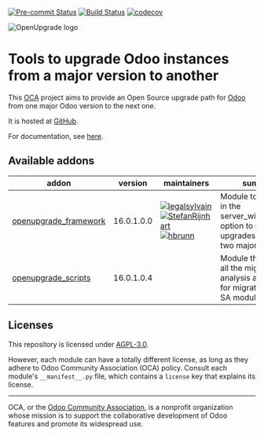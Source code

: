 [![Pre-commit Status](https://github.com/OCA/OpenUpgrade/actions/workflows/pre-commit.yml/badge.svg?branch=16.0)](https://github.com/OCA/OpenUpgrade/actions/workflows/pre-commit.yml?query=branch%3A16.0)
[![Build Status](https://github.com/OCA/OpenUpgrade/actions/workflows/test.yml/badge.svg?branch=16.0)](https://github.com/OCA/OpenUpgrade/actions/workflows/test.yml?query=branch%3A16.0)
[![codecov](https://codecov.io/gh/OCA/OpenUpgrade/branch/16.0/graph/badge.svg)](https://codecov.io/gh/OCA/openupgrade)


<!-- /!\ do not modify above this line -->

![OpenUpgrade logo](https://oca.github.io/OpenUpgrade/_images/OpenUpgrade.png)

# Tools to upgrade Odoo instances from a major version to another

This <a href="https://odoo-community.org">OCA</a> project aims to provide an
Open Source upgrade path for <a href="https://github.com/odoo/odoo">Odoo</a> from one
major Odoo version to the next one.

It is hosted at <a href="https://github.com/oca/openupgrade">GitHub</a>.

For documentation, see <a href="https://oca.github.io/OpenUpgrade">here</a>.

<!-- /!\ do not modify below this line -->

<!-- prettier-ignore-start -->

[//]: # (addons)

Available addons
----------------
addon | version | maintainers | summary
--- | --- | --- | ---
[openupgrade_framework](openupgrade_framework/) | 16.0.1.0.0 | [![legalsylvain](https://github.com/legalsylvain.png?size=30px)](https://github.com/legalsylvain) [![StefanRijnhart](https://github.com/StefanRijnhart.png?size=30px)](https://github.com/StefanRijnhart) [![hbrunn](https://github.com/hbrunn.png?size=30px)](https://github.com/hbrunn) | Module to integrate in the server_wide_modules option to make upgrades between two major revisions.
[openupgrade_scripts](openupgrade_scripts/) | 16.0.1.0.4 |  | Module that contains all the migrations analysis and scripts for migrating Odoo SA modules.

[//]: # (end addons)

<!-- prettier-ignore-end -->

## Licenses

This repository is licensed under [AGPL-3.0](LICENSE).

However, each module can have a totally different license, as long as they adhere to Odoo Community Association (OCA)
policy. Consult each module's `__manifest__.py` file, which contains a `license` key
that explains its license.

----
OCA, or the [Odoo Community Association](http://odoo-community.org/), is a nonprofit
organization whose mission is to support the collaborative development of Odoo features
and promote its widespread use.

